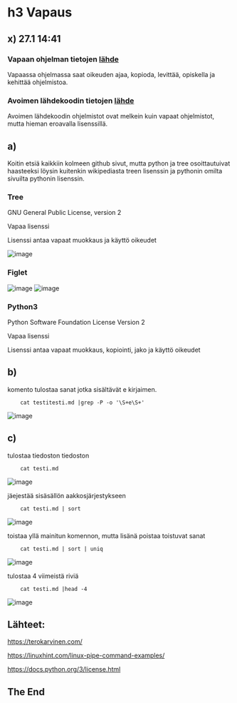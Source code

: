 # h3 Vapaus

## x) 27.1 14:41

### Vapaan ohjelman tietojen [lähde](https://www.gnu.org/philosophy/free-sw.html)

Vapaassa ohjelmassa saat oikeuden ajaa, kopioda, levittää, opiskella ja kehittää ohjelmistoa.


### Avoimen lähdekoodin tietojen [lähde](http://lib.tkk.fi/Diss/2005/isbn9529187793/isbn9529187793.pdf)

Avoimen lähdekoodin ohjelmistot ovat melkein kuin vapaat ohjelmistot, mutta hieman eroavalla lisenssillä.



## a)
Koitin etsiä kaikkiin kolmeen github sivut, mutta python ja tree osoittautuivat haasteeksi löysin kuitenkin wikipediasta treen lisenssin ja pythonin omilta sivuilta pythonin lisenssin.

### Tree
GNU General Public License, version 2

Vapaa lisenssi

Lisenssi antaa vapaat muokkaus ja käyttö oikeudet

![image](https://user-images.githubusercontent.com/112497215/214563718-974e4d38-44e4-4860-9076-f15835736efe.png)

### Figlet

![image](https://user-images.githubusercontent.com/112497215/214563868-267e930b-5c9f-421c-95ff-3f35d0eef7e8.png)
![image](https://user-images.githubusercontent.com/112497215/214669725-a37c99bf-d979-4006-91e6-82583cd183b3.png)


### Python3

Python Software Foundation License Version 2

Vapaa lisenssi

Lisenssi antaa vapaat muokkaus, kopiointi, jako ja käyttö oikeudet


## b)

komento tulostaa sanat jotka sisältävät e kirjaimen.

        cat testitesti.md |grep -P -o '\S+e\S+'
![image](https://user-images.githubusercontent.com/112497215/214665282-6d45f5df-89a4-420c-a7a3-c0fae1e51a16.png)




## c)

tulostaa tiedoston tiedoston

        cat testi.md
        
![image](https://user-images.githubusercontent.com/112497215/214666591-70d5f5be-a860-48bb-9b60-e6c68c59610f.png)

jäejestää sisäsällön aakkosjärjestykseen

        cat testi.md | sort
        
![image](https://user-images.githubusercontent.com/112497215/214666656-8d27858f-1684-46cf-a125-7319b171ee14.png)

toistaa yllä mainitun komennon, mutta lisänä poistaa toistuvat sanat

        cat testi.md | sort | uniq
        
![image](https://user-images.githubusercontent.com/112497215/214666719-79489a3a-aa10-4faf-b957-ee6e6ff0e040.png)

tulostaa 4 viimeistä riviä

        cat testi.md |head -4
        
![image](https://user-images.githubusercontent.com/112497215/214666763-8d178164-82cf-4ee0-aa3a-930a813946d0.png)




## Lähteet:
https://terokarvinen.com/

https://linuxhint.com/linux-pipe-command-examples/

https://docs.python.org/3/license.html


## The End

